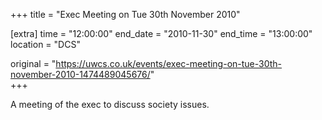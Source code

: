 +++
title = "Exec Meeting on Tue 30th November 2010"

[extra]
time = "12:00:00"
end_date = "2010-11-30"
end_time = "13:00:00"
location = "DCS"

original = "https://uwcs.co.uk/events/exec-meeting-on-tue-30th-november-2010-1474489045676/"    
+++

A meeting of the exec to discuss society issues.

